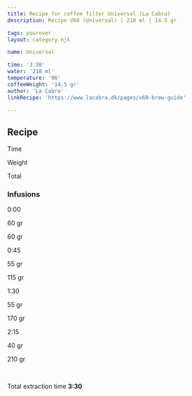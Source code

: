 ```yaml
---
title: Recipe for coffee filter Universal (La Cabra)
description: Recipe V60 (Universal) | 210 ml | 14.5 gr

tags: pourover
layout: category.njk

name: Universal

time: '3:30'
water: '210 ml'
temperature: '96'
coffeeWeight: '14,5 gr'
author: 'La Cabra'
linkRecipe: 'https://www.lacabra.dk/pages/v60-brew-guide'

---
```


## Recipe


<div class="time-line">

Time

Weight

Total

</div>

### Infusions

<div class="time-line">

0:00

60 gr

60 gr

</div>

<div class="time-line">

0:45

55 gr

115 gr

</div>

<div class="time-line">

1:30

55 gr

170 gr

</div>
<div class="time-line">

2:15

40 gr

210 gr

</div>
<br>

Total extraction time __3:30__

<br>


